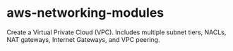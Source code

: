 # aws-networking-modules
Create a Virtual Private Cloud (VPC). Includes multiple subnet tiers, NACLs, NAT gateways, Internet Gateways, and VPC peering.
